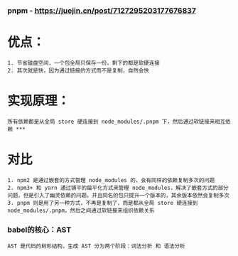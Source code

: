 ### pnpm - https://juejin.cn/post/7127295203177676837
# 优点：
    1. 节省磁盘空间，一个包全局只保存一份，剩下的都是软硬连接 
    2. 其次就是快，因为通过链接的方式而不是复制，自然会快
# 实现原理：
    所有依赖都是从全局 store 硬连接到 node_modules/.pnpm 下，然后通过软链接来相互依赖 ***
# 对比
    1. npm2 是通过嵌套的方式管理 node_modules 的，会有同样的依赖复制多次的问题
    2. npm3+ 和 yarn 通过铺平的扁平化方式来管理 node_modules，解决了嵌套方式的部分问题，但是引入了幽灵依赖的问题，并且同名的包只提升一个版本的，其余版本依然会复制多次
    3. pnpm 则是用了另一种方式，不再是复制了，而是都从全局 store 硬连接到 node_modules/.pnpm，然后之间通过软链接来组织依赖关系



### babel的核心：AST
    AST 是代码的树形结构，生成 AST 分为两个阶段：词法分析 和 语法分析
